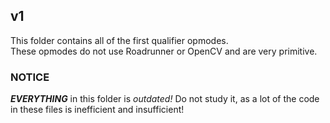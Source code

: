 ## v1

This folder contains all of the first qualifier opmodes. <br>
These opmodes do not use Roadrunner or OpenCV and are very primitive.

### NOTICE

***EVERYTHING*** in this folder is *outdated!* Do not study it, as a lot of the code in these files is inefficient and insufficient!